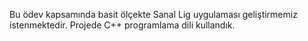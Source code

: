 Bu ödev kapsamında basit ölçekte Sanal Lig uygulaması geliştirmemiz istenmektedir. Projede C++ programlama dili kullandık.
